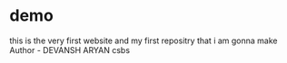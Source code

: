 # demo
this is the very first website and my first repositry that i am gonna make<br>
Author - DEVANSH ARYAN csbs
